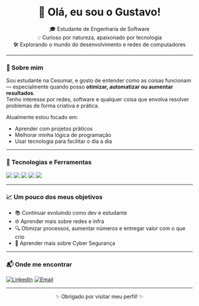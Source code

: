 <!-- README para perfil pessoal do GitHub -->

<h1 align="center">👋 Olá, eu sou o Gustavo!</h1>

<p align="center">
  🎓 Estudante de Engenharia de Software <br>
  💡 Curioso por natureza, apaixonado por tecnologia <br>
  🛠️ Explorando o mundo do desenvolvimento e redes de computadores <br>
</p>

---

### 🚀 Sobre mim

Sou estudante na Cesumar, e gosto de entender como as coisas funcionam — especialmente quando posso **otimizar, automatizar ou aumentar resultados**.  
Tenho interesse por redes, software e qualquer coisa que envolva resolver problemas de forma criativa e prática.

Atualmente estou focado em:
- Aprender com projetos práticos
- Melhorar minha lógica de programação
- Usar tecnologia para facilitar o dia a dia

---

### 🧠 Tecnologias e Ferramentas

<p>
  <img src="https://img.shields.io/badge/-HTML5-orange?style=for-the-badge&logo=html5&logoColor=white"/>
  <img src="https://img.shields.io/badge/-CSS3-blue?style=for-the-badge&logo=css3&logoColor=white"/>
<img src="https://img.shields.io/badge/-Python-3776AB?style=for-the-badge&logo=python&logoColor=white"/>
  <img src="https://img.shields.io/badge/-Git-black?style=for-the-badge&logo=git&logoColor=white"/>
  <img src="https://img.shields.io/badge/-GitHub-181717?style=for-the-badge&logo=github&logoColor=white"/>
</p>

---

### 📈 Um pouco dos meus objetivos

- 📚 Continuar evoluindo como dev e estudante
- 🌐 Aprender mais sobre redes e infra
- 🔍 Otimizar processos, aumentar números e entregar valor com o que crio
- 🤝 Aprender mais sobre Cyber Segurança

---

### 📬 Onde me encontrar

[![LinkedIn](https://img.shields.io/badge/-LinkedIn-blue?style=for-the-badge&logo=linkedin&logoColor=white)](https://www.linkedin.com/in/guhsierra)
[![Email](https://img.shields.io/badge/-Email-red?style=for-the-badge&logo=gmail&logoColor=white)](gus.sierra2007@gnail,com)

---

<p align="center">✨ Obrigado por visitar meu perfil! ✨</p>
